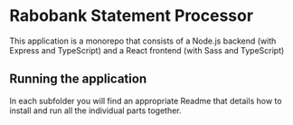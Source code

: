 # Rabobank Statement Processor

This application is a monorepo that consists of a Node.js backend (with Express and TypeScript) and a React frontend (with Sass and TypeScript)

## Running the application

In each subfolder you will find an appropriate Readme that details how to install and run all the individual parts together.
